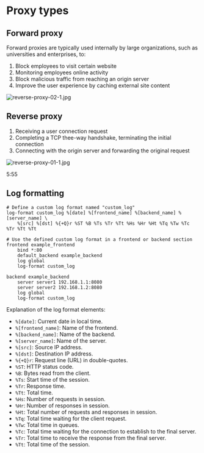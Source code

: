 # Proxy types

## Forward proxy

Forward proxies are typically used internally by large organizations, such as universities and enterprises, to:
1. Block employees to visit certain website
1. Monitoring employees online activity
1. Block malicious traffic from reaching an origin server
1. Improve the user experience by caching external site content

![reverse-proxy-02-1.jpg](./assets/reverse-proxy-02-1.jpg)

## Reverse proxy
1. Receiving a user connection request
1. Completing a TCP thee-way handshake, terminating the initial connection
1. Connecting with the origin server and forwarding the original request

![reverse-proxy-01-1.jpg](./assets/reverse-proxy-01-1.jpg)

5:55



## Log formatting

```plaintext
# Define a custom log format named "custom_log"
log-format custom_log %[date] %[frontend_name] %[backend_name] %[server_name] \
    %[src] %[dst] %{+Q}r %ST %B %Ts %Tr %Tt %Hs %Hr %Ht %Tq %Tw %Tc %Tr %Tt %Tt

# Use the defined custom log format in a frontend or backend section
frontend example_frontend
    bind *:80
    default_backend example_backend
    log global
    log-format custom_log

backend example_backend
    server server1 192.168.1.1:8080
    server server2 192.168.1.2:8080
    log global
    log-format custom_log
```

Explanation of the log format elements:

- `%[date]`: Current date in local time.
- `%[frontend_name]`: Name of the frontend.
- `%[backend_name]`: Name of the backend.
- `%[server_name]`: Name of the server.
- `%[src]`: Source IP address.
- `%[dst]`: Destination IP address.
- `%{+Q}r`: Request line (URL) in double-quotes.
- `%ST`: HTTP status code.
- `%B`: Bytes read from the client.
- `%Ts`: Start time of the session.
- `%Tr`: Response time.
- `%Tt`: Total time.
- `%Hs`: Number of requests in session.
- `%Hr`: Number of responses in session.
- `%Ht`: Total number of requests and responses in session.
- `%Tq`: Total time waiting for the client request.
- `%Tw`: Total time in queues.
- `%Tc`: Total time waiting for the connection to establish to the final server.
- `%Tr`: Total time to receive the response from the final server.
- `%Tt`: Total time of the session.

